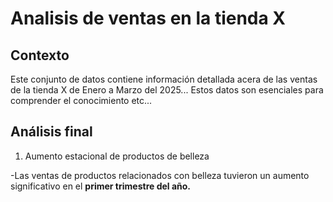 # Analisis de ventas en la tienda X

## Contexto

Este conjunto de datos contiene información detallada acera de las ventas de la tienda X de Enero a Marzo del 2025... Estos datos son esenciales para comprender el conocimiento etc...

## Análisis final

1.  Aumento estacional de productos de belleza

-Las ventas de productos relacionados con belleza tuvieron un aumento significativo en el **primer trimestre del año.**
